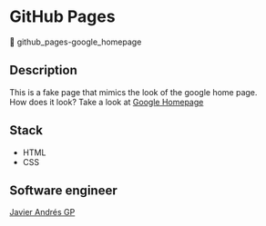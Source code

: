 # GitHub Pages
:open_file_folder: github_pages-google_homepage

## Description
This is a fake page that mimics the look of the google home page.  
How does it look? Take a look at [Google Homepage](https://javierandresgp.github.io/github_pages-google_homepage/)

## Stack
* HTML
* CSS

## Software engineer
[Javier Andrés GP](https://www.javierandresgp.com)
